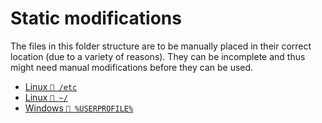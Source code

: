 # Static modifications

The files in this folder structure are to be manually placed in their correct
location (due to a variety of reasons). They can be incomplete and thus might
need manual modifications before they can be used.

- [Linux `📂 /etc`](./linux/etc)
- [Linux `📂 ~/`](./linux/home)
- [Windows `📂 %USERPROFILE%`](./windows)

